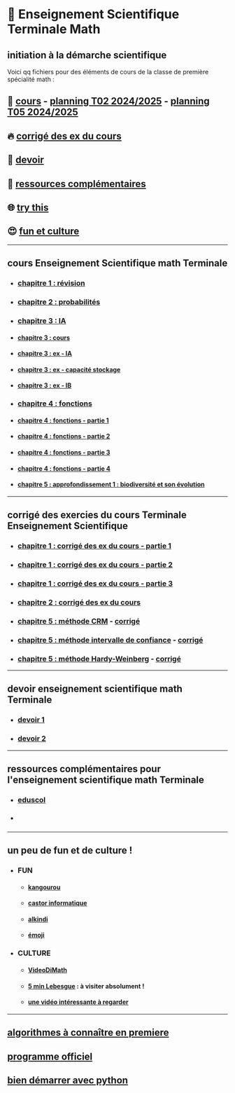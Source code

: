 # :santa: Enseignement Scientifique Terminale Math
initiation à la démarche scientifique
---------------------------------------------------------------------------------------------------------------------------

Voici qq fichiers pour des éléments de cours de la classe de première spécialité math :
## 🌈 [cours](#cours) - [planning T02 2024/2025](https://github.com/Math13Net/ES_Math/blob/main/Emploi%20du%20temps%20ES%20T02%202024-25%20V5.pdf) - [planning T05 2024/2025](https://github.com/Math13Net/ES_Math/blob/main/Emploi%20du%20temps%20ES%20T05%202024-25%20V2.pdf)
## 🔥 [corrigé des ex du cours](#corrige)
## 👋 [devoir](#devoir)
## 📜 [ressources complémentaires](#ressource)
## 🌐 [try this](https://undergroundmathematics.org/)
## 😍 [fun et culture](#fun)


-----------------------------------------------------------------------------------------------------------------------------
## <a name="cours"></a> cours Enseignement Scientifique math Terminale
* ### [chapitre 1 : révision](https://github.com/Math13Net/ES_Math/blob/main/ES_cours_1.pdf)
* ### [chapitre 2 : probabilités](https://github.com/Math13Net/ES_Math/blob/main/ES_cours_2.pdf)
* ### [chapitre 3 : IA]()
* #### [chapitre 3 : cours](https://github.com/Math13Net/ES_Math/blob/main/ES_cours_3.pdf)
* #### [chapitre 3 : ex - IA ](https://github.com/Math13Net/ES_Math/blob/main/ES_ex_3a.pdf)
* #### [chapitre 3 : ex - capacité stockage](https://github.com/Math13Net/ES_Math/blob/main/ES_ex_3b.pdf)
* #### [chapitre 3 : ex - IB ](https://github.com/Math13Net/ES_Math/blob/main/ES_ex_3c.pdf)
* ### [chapitre 4 : fonctions]()
* #### [chapitre 4 : fonctions - partie 1](https://github.com/Math13Net/ES_Math/blob/main/cours%204%20_1.pdf)
* #### [chapitre 4 : fonctions - partie 2](https://github.com/Math13Net/ES_Math/blob/main/cours%204%20_2.pdf)
* #### [chapitre 4 : fonctions - partie 3](https://github.com/Math13Net/ES_Math/blob/main/cours%204%20_3.pdf)
* #### [chapitre 4 : fonctions - partie 4](https://github.com/Math13Net/ES_Math/blob/main/cours%204%20_4.pdf)
* #### [chapitre 5 : approfondissement 1 : biodiversité et son évolution](https://lionelponton.fr/ES/Theme_1_3.pdf)


-----------------------------------------------------------------------------------------------------------------------------
## <a name="corrige"></a> corrigé des exercies du cours Terminale Enseignement Scientifique
* ### [chapitre 1 : corrigé des ex du cours - partie 1](https://github.com/Math13Net/ES_Math/blob/main/cours_1_corrige_1.pdf)
* ### [chapitre 1 : corrigé des ex du cours - partie 2](https://github.com/Math13Net/ES_Math/blob/main/cours_1_corrige_2.pdf)
* ### [chapitre 1 : corrigé des ex du cours - partie 3](https://github.com/Math13Net/ES_Math/blob/main/cours_1_corrige_3.pdf)
* ### [chapitre 2 : corrigé des ex du cours](https://github.com/Math13Net/ES_Math/blob/main/ES_cours_2_corr.pdf)
* ### [chapitre 5 : méthode CRM](https://lionelponton.fr/ES/Exercices_CMR.pdf) - [corrigé](https://lionelponton.fr/ES/Exercices_CMR_corriges.pdf)
* ### [chapitre 5 : méthode intervalle de confiance](https://lionelponton.fr/ES/Exercices_intervalle_de_confiance.pdf) - [corrigé](https://lionelponton.fr/ES/Exercices_intervalle_de_confiance_corriges.pdf)
* ### [chapitre 5 : méthode Hardy-Weinberg](https://lionelponton.fr/ES/Exercices_intervalle_de_confiance_corriges.pdf) - [corrigé](https://lionelponton.fr/ES/Exercices_HW_correction.pdf)
-----------------------------------------------------------------------------------------------------------------------------
## <a name="devoir"></a> devoir enseignement scientifique math Terminale
* ### [devoir 1]()
* ### [devoir 2]()

-----------------------------------------------------------------------------------------------------------------------------
## <a name="ressource"></a> ressources complémentaires pour l'enseignement scientifique math Terminale
* ### [eduscol](https://eduscol.education.fr/1723/programmes-et-ressources-en-mathematiques-voie-gt)
* ### []()






---------------------------------------------------------------------------------------------------------------------------
## <a name="fun"></a> un peu de fun et de culture !
* ### FUN
  * #### [kangourou](http://www.mathkang.org/default.html)
  * #### [castor informatique](http://castor-informatique.fr/)
  * #### [alkindi](https://www.concours-alkindi.fr/#/)
  * #### [émoji](https://gist.github.com/rxaviers/7360908)
* ### CULTURE
  * #### [VideoDiMath](http://video.math.cnrs.fr/)
  * #### [5 min Lebesgue](https://www.lebesgue.fr/5min) : à visiter absolument !
  * #### [une vidéo intéressante à regarder](https://youtu.be/4nG49xTTjIA)

---------------------------------------------------------------------------------------------------------------------------
## [algorithmes à connaître en premiere](http://revue.sesamath.net/spip.php?article1188)
## [programme officiel](https://eduscol.education.fr/document/25339/download)
## [bien démarrer avec python](https://xn--petitfut-i1a.com/download/cours-initiation-python/)


